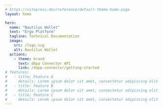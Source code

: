```yaml
---
# https://vitepress.dev/reference/default-theme-home-page
layout: home

hero:
  name: "Nautilus Wallet"
  text: "Ergo Platform"
  tagline: Technical Documentation
  image:
    src: /logo.svg
    alt: Nautilus Wallet
  actions:
    - theme: brand
      text: dApp Connector API
      link: /dapp-connector/getting-started
# features:
#   - title: Feature A
#     details: Lorem ipsum dolor sit amet, consectetur adipiscing elit
#   - title: Feature B
#     details: Lorem ipsum dolor sit amet, consectetur adipiscing elit
#   - title: Feature C
#     details: Lorem ipsum dolor sit amet, consectetur adipiscing elit
---
```


